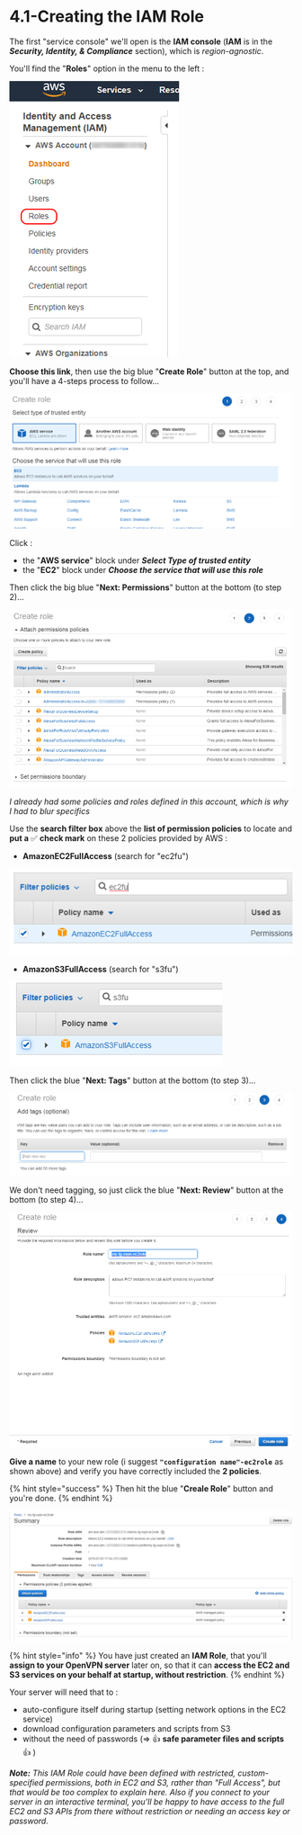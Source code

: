 # 4.1-Creating the IAM Role

The first "service console" we'll open is the **IAM console** \(**IAM** is in the _**Security, Identity, & Compliance**_ section\), which is _region-agnostic_.

You'll find the "**Roles**" option in the menu to the left  :

![](../.gitbook/assets/image%20%2839%29.png)

**Choose this link**, then use the big blue "**Create Role**" button at the top, and you'll have a 4-steps process to follow...

![](../.gitbook/assets/image%20%28144%29.png)

Click :

* the "**AWS service**" block under _**Select Type of trusted entity**_
* the "**EC2**" block under _**Choose the service that will use this role**_

Then click the big blue "**Next: Permissions**" button at the bottom \(to step 2\)...

![](../.gitbook/assets/image%20%2885%29.png)

_I already had some policies and roles defined in this account, which is why I had to blur specifics_

Use the **search filter box** above the **list of permission policies** to locate and **put a** ✅ **check mark** on these 2 policies provided by AWS :

* **AmazonEC2FullAccess** \(search for "ec2fu"\)

![](../.gitbook/assets/image%20%28134%29.png)

* **AmazonS3FullAccess** \(search for "s3fu"\)

![](../.gitbook/assets/image%20%2811%29.png)

Then click the blue "**Next: Tags**" button at the bottom \(to step 3\)...

![](../.gitbook/assets/image%20%28102%29.png)

We don't need tagging, so just click the blue "**Next: Review**" button at the bottom \(to step 4\)...

![](../.gitbook/assets/image%20%28151%29.png)

**Give a name** to your new role \(i suggest **`"configuration name"-ec2role`** as shown above\) and verify you have correctly included the **2 policies**.

{% hint style="success" %}
Then hit the blue "**Creale Role**" button and you're done.
{% endhint %}

![Your shiny new IAM Role](../.gitbook/assets/image%20%2817%29.png)

{% hint style="info" %}
You have just created an **IAM Role**, that you'll **assign to your OpenVPN server** later on, so that it can **access the EC2 and S3 services on your behalf at startup, without restriction**.
{% endhint %}

Your server will need that to :

* auto-configure itself during startup \(setting network options in the EC2 service\)
* download configuration parameters and scripts from S3
* without the need of passwords \(=&gt; 👍 **safe parameter files and scripts** 👍 \)

_**Note:** This IAM Role could have been defined with restricted, custom-specified permissions, both in EC2 and S3, rather than "Full Access", but that would be too complex to explain here.  Also if you connect to your server in an interactive terminal, you'll be happy to have access to the full EC2 and S3 APIs from there without restriction or needing an access key or password._




